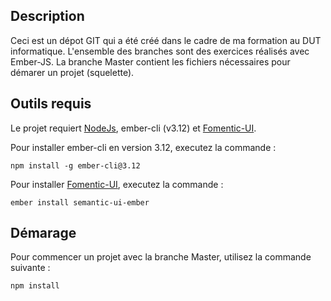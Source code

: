 ## Description

Ceci est un dépot GIT qui a été créé dans le cadre de ma formation au DUT informatique. L'ensemble des branches sont des exercices réalisés avec Ember-JS. La branche Master contient les fichiers nécessaires pour démarer un projet (squelette).

## Outils requis 

Le projet requiert [NodeJs](https://nodejs.org/en/), ember-cli (v3.12) et [Fomentic-UI](https://fomantic-ui.com/). 

Pour installer ember-cli en version 3.12, executez la commande :
```
npm install -g ember-cli@3.12
```

Pour installer [Fomentic-UI](https://fomantic-ui.com/), executez la commande :

```
ember install semantic-ui-ember
```

## Démarage 

Pour commencer un projet avec la branche Master, utilisez la commande suivante :
```
npm install
```
